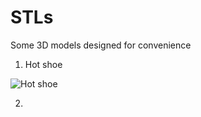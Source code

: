 # STLs
Some 3D models designed for convenience
1. Hot shoe

![Hot shoe](https://user-images.githubusercontent.com/46516907/177251475-3f662c42-51ed-46b5-8d44-af4ad64740f3.png)

2. 
